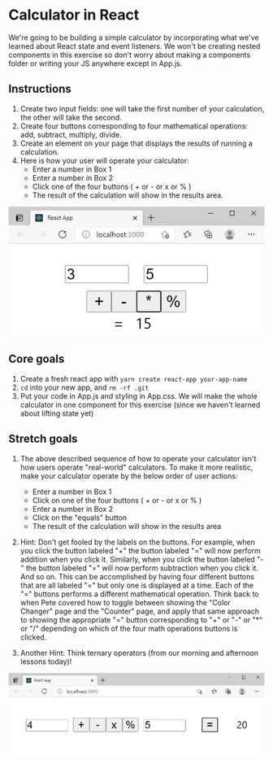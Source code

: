 # Calculator in React

We're going to be building a simple calculator by incorporating what we've learned about React state and event listeners. We won't be creating nested components in this exercise so don't worry about making a components folder or writing your JS anywhere except in App.js.

## Instructions

1. Create two input fields: one will take the first number of your calculation, the other will take the second.
1. Create four buttons corresponding to four mathematical operations: add, subtract, multiply, divide.
1. Create an element on your page that displays the results of running a calculation.
1. Here is how your user will operate your calculator:
   - Enter a number in Box 1
   - Enter a number in Box 2
   - Click one of the four buttons ( + or - or x or % )
   - The result of the calculation will show in the results area.

![basic calculator](src\assets\calculator.png)

## Core goals

1. Create a fresh react app with `yarn create react-app your-app-name`
1. `cd` into your new app, and `rm -rf .git`
1. Put your code in App.js and styling in App.css. We will make the whole calculator in one component for this exercise (since we haven't learned about lifting state yet)

## Stretch goals

1. The above described sequence of how to operate your calculator isn't how users operate "real-world" calculators. To make it more realistic, make your calculator operate by the below order of user actions:
   - Enter a number in Box 1
   - Click on one of the four buttons ( + or - or x or % )
   - Enter a number in Box 2
   - Click on the "equals" button
   - The result of the calculation will show in the results area
1. Hint: Don't get fooled by the labels on the buttons. For example, when you click the button labeled "+" the button labeled "=" will now perform addition when you click it. Similarly, when you click the button labeled "-" the button labeled "=" will now perform subtraction when you click it. And so on. This can be accomplished by having four different buttons that are all labeled "=" but only one is displayed at a time. Each of the "=" buttons performs a different mathematical operation. Think back to when Pete covered how to toggle between showing the "Color Changer" page and the "Counter" page, and apply that same approach to showing the appropriate "=" button corresponding to "+" or "-" or "\*" or "/" depending on which of the four math operations buttons is clicked.

1. Another Hint: Think ternary operators (from our morning and afternoon lessons today)!

![calculator stretch goal](src\assets\calculator-stretch-goal-version.png)
